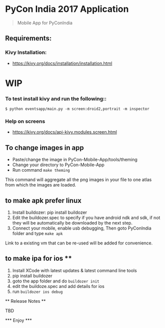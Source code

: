PyCon India 2017 Application 
=======
> Mobile App for PyConIndia

## Requirements:
### Kivy Installation:
-   https://kivy.org/docs/installation/installation.html

WIP
====

### To test install kivy and run the following::

    $ python eventsapp/main.py -m screen:droid2,portrait -m inspector

### Help on screens
- https://kivy.org/docs/api-kivy.modules.screen.html

## To change images in app
   - Paste/change the image in PyCon-Mobile-App/tools/theming
   - Change your directory to PyCon-Mobile-App
   - Run command ``make theming`` 

This command will aggregate all the png images in your file to one atlas
from which the images are loaded.

## to make apk **prefer linux**

1. Install buildozer: pip install buildozer
2. Edit the buildozer.spec to specify if you have android ndk and sdk,
   if not they will be automatically be downloaded by the next step.
3. Connect your mobile, enable usb debugging, Then goto PyConIndia
   folder and type `make apk`

Link to a existing vm that can be re-used will be added for convenience.

## to make ipa for ios **

1. Install XCode with latest updates & latest command line tools
2. pip install buildozer
3. goto the app folder and do `buildozer init`
4. edit the buildoze.spec and add details for ios
5. run `buildozer ios debug`

** Release Notes **

TBD

***   Enjoy   ***
